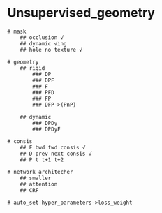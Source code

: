 # Unsupervised_geometry
    # mask 
        ## occlusion √
        ## dynamic √ing
        ## hole no texture √
    
    # geometry
        ## rigid
            ### DP
            ### DPF
            ### F
            ### PFD
            ### FP
            ### DFP->(PnP)

        ## dynamic
            ### DPDy
            ### DPDyF
    
    # consis
        ## F bwd fwd consis √
        ## D prev next consis √
        ## P t t+1 t+2

    # network architecher
        ## smaller
        ## attention
        ## CRF

    # auto_set hyper_parameters->loss_weight